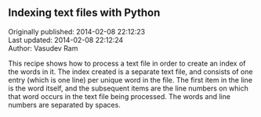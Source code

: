 ## Indexing text files with Python  
Originally published: 2014-02-08 22:12:23  
Last updated: 2014-02-08 22:12:24  
Author: Vasudev Ram  
  
This recipe shows how to process a text file in order to create an index of the words in it. The index created is a separate text file, and consists of one entry (which is one line) per unique word in the file. The first item in the line is the word itself, and the subsequent items are the line numbers on which that word occurs in the text file being processed. The words and line numbers are separated by spaces.
